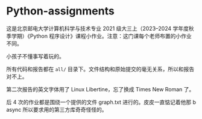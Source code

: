 # Python-assignments

这是北京邮电大学计算机科学与技术专业 2021 级大三上（2023–2024 学年度秋季学期）《Python 程序设计》课程小作业。注意：这门课每个老师布置的小作业不同。

小孩子不懂事写着玩的。

所有代码和报告都在 `all/` 目录下。文件结构和原始提交的毫无关系，所以和报告对不上。

第二次报告的英文字体用了 Linux Libertine，忘了换成 Times New Roman 了。

后 4 次的作业都是围绕一个提供的文件 graph.txt 进行的。皮皮一直惦记着他那 b async 所以要求用的第三方库奇奇怪怪的。
